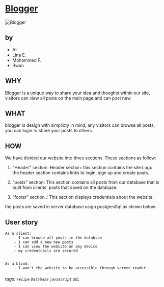 
[Blogger](https://blogger-clone1.herokuapp.com/)
<br>
===

![Blogger](https://www.moneyhomeblog.com/wp-content/uploads/blog-like-a-professional-blogger.jpg)</br>

by
---
* Ali 
* Lina E.
* Mohammed F.
* Rwan 


WHY
---
Blogger is a unique way to share your idea and thoughts within our site, visitors can view all posts on the main page.and can post new

WHAT
---
blogger is design with simplicty in mind, any visitors can browse all posts, you can login to share your posts to others. 


HOW
---
We have divided our website into three sections. These sections as follow:

1. "Header" section: Header section: this section contains the site Logo. the header section contains links to login, sign up and create posts.

2. "posts" section: This section contains all posts from our database that is built from clients' posts that saved on the database.

3. "footer" section_: This  section displays credentials about the website.

the posts are saved in server database usign postgresSql as shown below:



User story
---

```
As a client:
    - I can browse all posts in the databsse
    - I can add a new new posts
    - I can view the website on any device
    - my credentnails are secured

    
As a blind:
    - I wan't the website to be accessible through screen reader.

```



###### tags: `recipe` `Database` `javaScript` `SQL`